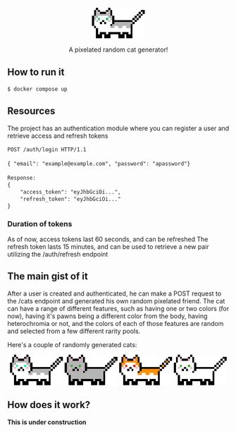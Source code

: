 <style>
	.pixelate {
		image-rendering: pixelated
	}
</style>
<p align="center">
  <img src="readmeimgs/random_cat.png" class="pixelate" width="120" alt="CatGen" />
</p>
<p align="center">A pixelated random cat generator!</p>

## How to run it

```bash
$ docker compose up
```

## Resources

The project has an authentication module where you can register a user and retrieve access and refresh tokens

```
POST /auth/login HTTP/1.1

{ "email": "example@example.com", "password": "apassword"}

Response:
{
	"access_token": "eyJhbGciOi...",
	"refresh_token": "eyJhbGciOi..."
}
```

### Duration of tokens

As of now, access tokens last 60 seconds, and can be refreshed
The refresh token lasts 15 minutes, and can be used to retrieve a new pair utilizing the /auth/refresh endpoint

## The main gist of it

After a user is created and authenticated, he can make a POST request to the /cats endpoint and generated his own random pixelated friend. The cat can have a range of different features, such as having one or two colors (for now), having it's pawns being a different color from the body, having heterochromia or not, and the colors of each of those features are random and selected from a few different rarity pools.

Here's a couple of randomly generated cats:

<p align="center">
  <img src="readmeimgs/cat1.png" style="image-rendering: pixelated" width="120" alt="CatGen" />
	<img src="readmeimgs/cat2.png" style="image-rendering: pixelated" width="120" alt="CatGen" />
	<img src="readmeimgs/cat3.png" style="image-rendering: pixelated" width="120" alt="CatGen" />
	<img src="readmeimgs/cat4.png" style="image-rendering: pixelated" width="120" alt="CatGen" />
</p>

## How does it work?

**This is under construction**
